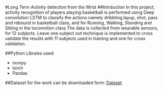 #Long Term Activity detection from the Wrist
##Intrduction
In this project, activity recognition of players playing basketball is performed using Deep convolution LSTM to classify the actions namely dribbling,layup, shot, pass and rebound in basketball class, and for Running, Walking, Standing and Sitting in the locomotion class.The data is collected from wearable sensors, for 12 subjects. Leave one subject out technique is implemented to cross validate the results with 11 subjects used in training and one for cross validation.

##Python Libraies used:

*   numpy
*   torch
*   Pandas

##Dataset for the work can be downloaded form: [Dataset](https://drive.google.com/drive/folders/10lsXF_B7LkGHSYkNS004VW2twhJwlWR3?usp=sharing)



